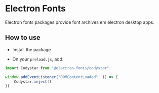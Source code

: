 # Electron Fonts

Electron fonts packages provide font archives em electron desktop apps.

## How to use

* Install the package

* On your `preload.js`, add:

```ts
import Codystar from "@electron-fonts/codystar"

window.addEventListener("DOMContentLoaded", () => {
    Codystar.inject()
})
```